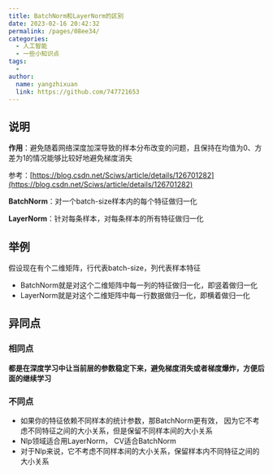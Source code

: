 ```yaml
---
title: BatchNorm和LayerNorm的区别
date: 2023-02-16 20:42:32
permalink: /pages/08ee34/
categories:
  - 人工智能
  - 一些小知识点
tags:
  - 
author: 
  name: yangzhixuan
  link: https://github.com/747721653
---
```

## 说明

**作用**：避免随着网络深度加深导致的样本分布改变的问题，且保持在均值为0、方差为1的情况能够比较好地避免梯度消失

参考：[https://blog.csdn.net/Sciws/article/details/126701282](https://blog.csdn.net/Sciws/article/details/126701282)

**BatchNorm**：对一个batch-size样本内的每个特征做归一化

**LayerNorm**：针对每条样本，对每条样本的所有特征做归一化

## 举例

假设现在有个二维矩阵，行代表batch-size，列代表样本特征

* BatchNorm就是对这个二维矩阵中每一列的特征做归一化，即竖着做归一化
* LayerNorm就是对这个二维矩阵中每一行数据做归一化，即横着做归一化

## 异同点

### 相同点

**都是在深度学习中让当前层的参数稳定下来，避免梯度消失或者梯度爆炸，方便后面的继续学习**

### 不同点

* 如果你的特征依赖不同样本的统计参数，那BatchNorm更有效， 因为它不考虑不同特征之间的大小关系，但是保留不同样本间的大小关系 
* Nlp领域适合用LayerNorm， CV适合BatchNorm
* 对于Nlp来说，它不考虑不同样本间的大小关系，保留样本内不同特征之间的大小关系

